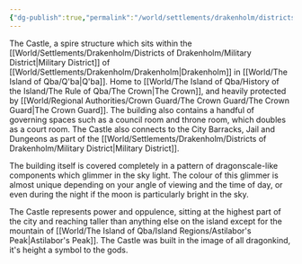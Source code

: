 ```yaml
---
{"dg-publish":true,"permalink":"/world/settlements/drakenholm/districts-of-drakenholm/the-castle/"}
---
```


The Castle, a spire structure which sits within the [[World/Settlements/Drakenholm/Districts of Drakenholm/Military District\|Military District]] of [[World/Settlements/Drakenholm/Drakenholm\|Drakenholm]] in [[World/The Island of Qba/Q'ba\|Q'ba]]. Home to [[World/The Island of Qba/History of the Island/The Rule of Qba/The Crown\|The Crown]], and heavily protected by [[World/Regional Authorities/Crown Guard/The Crown Guard/The Crown Guard\|The Crown Guard]]. The building also contains a handful of governing spaces such as a council room and throne room, which doubles as a court room. The Castle also connects to the City Barracks, Jail and Dungeons as part of the [[World/Settlements/Drakenholm/Districts of Drakenholm/Military District\|Military District]].

The building itself is covered completely in a pattern of dragonscale-like components which glimmer in the sky light. The colour of this glimmer is almost unique depending on your angle of viewing and the time of day, or even during the night if the moon is particularly bright in the sky. 

The Castle represents power and oppulence, sitting at the highest part of the city and reaching taller than anything else on the island except for the mountain of [[World/The Island of Qba/Island Regions/Astilabor's Peak\|Astilabor's Peak]]. The Castle was built in the image of all dragonkind, it's height a symbol to the gods.